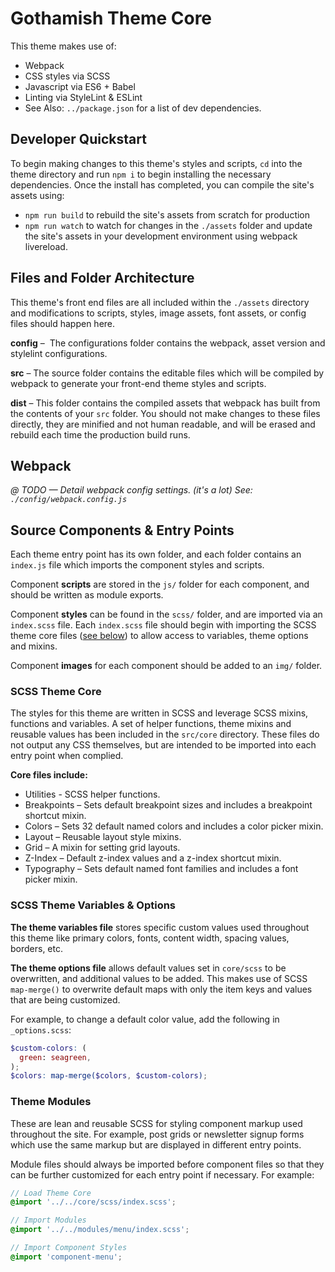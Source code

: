 # Gothamish Theme Core

This theme makes use of:
* Webpack
* CSS styles via SCSS
* Javascript via ES6 + Babel
* Linting via StyleLint & ESLint
* See Also: `../package.json` for a list of dev dependencies.

## Developer Quickstart

To begin making changes to this theme's styles and scripts, `cd` into the theme directory and run `npm i` to begin installing the necessary dependencies. Once the install has completed, you can compile the site's assets using:
- `npm run build` to rebuild the site's assets from scratch for production
- `npm run watch` to watch for changes in the `./assets` folder and update the site's assets in your development environment using webpack livereload. 

## Files and Folder Architecture

This theme's front end files are all included within the `./assets` directory and modifications to scripts, styles, image assets, font assets, or config files should happen here.

**config** –  The configurations folder contains the webpack, asset version and stylelint configurations.

**src** – The source folder contains the editable files which will be compiled by webpack to generate your front-end theme styles and scripts. 

**dist** – This folder contains the compiled assets that webpack has built from the contents of your `src` folder. You should not make changes to these files directly, they are minified and not human readable, and will be erased and rebuild each time the production build runs.

## Webpack

*@ TODO — Detail webpack config settings. (it's a lot)
See: `./config/webpack.config.js`*

## Source Components & Entry Points

Each theme entry point has its own folder, and each folder contains an `index.js` file which imports the component styles and scripts.

Component **scripts** are stored in the `js/` folder for each component, and should be written as module exports.

Component **styles** can be found in the `scss/` folder, and are imported via an `index.scss` file. Each `index.scss` file should begin with importing the SCSS theme core files ([see below](#scss-theme-core)) to allow access to variables, theme options and mixins.

Component **images** for each component should be added to an `img/` folder.

### SCSS Theme Core

The styles for this theme are written in SCSS and leverage SCSS mixins, functions and variables. A set of helper functions, theme mixins and reusable values has been included in the `src/core` directory. These files do not output any CSS themselves, but are intended to be imported into each entry point when complied.

**Core files include:**
* Utilities - SCSS helper functions.
* Breakpoints – Sets default breakpoint sizes and includes a breakpoint shortcut mixin.
* Colors – Sets 32 default named colors and includes a color picker mixin.
* Layout – Reusable layout style mixins.
* Grid – A mixin for setting grid layouts.
* Z-Index – Default z-index values and a z-index shortcut mixin.
* Typography – Sets default named font families and includes a font picker mixin.

### SCSS Theme Variables & Options

**The theme variables file** stores specific custom values used throughout this theme like primary colors, fonts, content width, spacing values, borders, etc.

**The theme options file** allows default values set in `core/scss` to be overwritten, and additional values to be added. This makes use of SCSS `map-merge()` to overwrite default maps with only the item keys and values that are being customized.

For example, to change a default color value, add the following in `_options.scss`:
```scss
$custom-colors: (
  green: seagreen,
);
$colors: map-merge($colors, $custom-colors);
```

### Theme Modules

These are lean and reusable SCSS for styling component markup used throughout the site. For example, post grids or newsletter signup forms which use the same markup but are displayed in different entry points.

Module files should always be imported before component files so that they can be further customized for each entry point if necessary. For example:
```scss
// Load Theme Core
@import '../../core/scss/index.scss';

// Import Modules
@import '../../modules/menu/index.scss';

// Import Component Styles
@import 'component-menu';
```